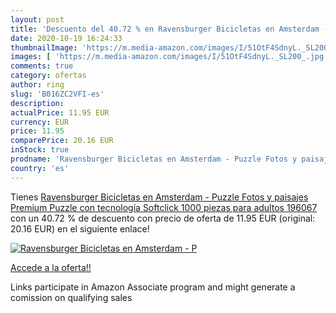 ```yaml
---
layout: post
title: 'Descuento del 40.72 % en Ravensburger Bicicletas en Amsterdam - P'
date: 2020-10-19 16:24:33
thumbnailImage: 'https://m.media-amazon.com/images/I/51OtF4SdnyL._SL200_.jpg'
images: [ 'https://m.media-amazon.com/images/I/51OtF4SdnyL._SL200_.jpg' ]
comments: true
category: ofertas
author: ring
slug: 'B016ZC2VFI-es'
description:
actualPrice: 11.95 EUR
currency: EUR
price: 11.95
comparePrice: 20.16 EUR
inStock: true
prodname: 'Ravensburger Bicicletas en Amsterdam - Puzzle Fotos y paisajes  Premium Puzzle con tecnología Softclick  1000 piezas  para adultos  196067 '
country: 'es'
---
```


Tienes [Ravensburger Bicicletas en Amsterdam - Puzzle Fotos y paisajes  Premium Puzzle con tecnología Softclick  1000 piezas  para adultos  196067 ](https://www.amazon.es/dp/B016ZC2VFI/?tag=tolees-21) con un 40.72 % de descuento con precio de oferta de 11.95 EUR (original: 20.16 EUR) en el siguiente enlace!

[![Ravensburger Bicicletas en Amsterdam - P](https://m.media-amazon.com/images/I/51OtF4SdnyL._SL200_.jpg)](https://www.amazon.es/dp/B016ZC2VFI/?tag=tolees-21)

[Accede a la oferta!!](https://www.amazon.es/dp/B016ZC2VFI/?tag=tolees-21)

Links participate in Amazon Associate program and might generate a comission on qualifying sales


